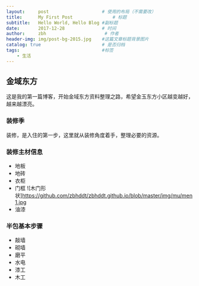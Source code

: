 ```yaml
---
layout:     post                    # 使用的布局（不需要改）
title:      My First Post               # 标题 
subtitle:   Hello World, Hello Blog #副标题
date:       2017-12-28              # 时间
author:     zbh                      # 作者
header-img: img/post-bg-2015.jpg    #这篇文章标题背景图片
catalog: true                       # 是否归档
tags:                               #标签
    - 生活
---
```


## 金域东方
  这是我的第一篇博客，开始金域东方资料整理之路，希望金玉东方小区越变越好，越来越漂亮。

### 装修季
  装修，是入住的第一步，这里就从装修角度着手，整理必要的资源。

### 装修主材信息
* 地板
* 地砖
* 衣柜
* 门框
  ![木门形状]https://github.com/zbhddt/zbhddt.github.io/blob/master/img/mu/men1.jpg
* 油漆

### 半包基本步骤
* 敲墙
* 砌墙
* 磨平
* 水电
* 漆工
* 木工
